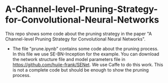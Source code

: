 # A-Channel-level-Pruning-Strategy-for-Convolutional-Neural-Networks
This repo shows some code about the pruning strategy in the paper "A Channel-level Pruning Strategy for Convolutional Neural Networks".  
- The file "prune.ipynb" contains some code about the pruning process. In this file we use SE-BN-Inception for the example. You can download the network structure file and model parameters file in https://github.com/hujie-frank/SENet. We use Caffe to do this work. This is not a complete code but should be enough to show the pruning process.
